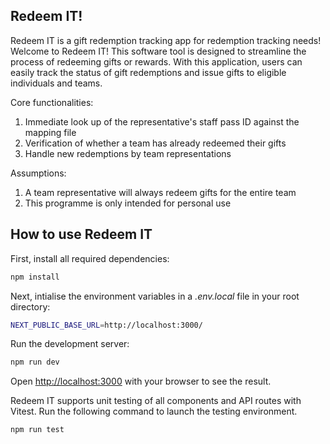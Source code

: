 ## Redeem IT!

Redeem IT is a gift redemption tracking app for redemption tracking needs!
Welcome to Redeem IT! This software tool is designed to streamline the process of redeeming gifts or rewards. With this application, users can easily track the status of gift redemptions and issue gifts to eligible individuals and teams.

Core functionalities:

1. Immediate look up of the representative's staff pass ID against the mapping file
2. Verification of whether a team has already redeemed their gifts
3. Handle new redemptions by team representations

Assumptions:

1. A team representative will always redeem gifts for the entire team
2. This programme is only intended for personal use

## How to use Redeem IT

First, install all required dependencies:

```bash
npm install
```

Next, intialise the environment variables in a _.env.local_ file in your root directory:

```bash
NEXT_PUBLIC_BASE_URL=http://localhost:3000/
```

Run the development server:

```bash
npm run dev
```

Open [http://localhost:3000](http://localhost:3000) with your browser to see the result.

Redeem IT supports unit testing of all components and API routes with Vitest.
Run the following command to launch the testing environment.

```bash
npm run test
```
